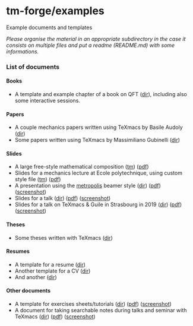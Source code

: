 # tm-forge/examples

Example documents and templates

_Please organise the material in an appropriate subdirectory in the case it consists on multiple files and put a readme (README.md) with some informations._

### List of documents
#### Books
* A template and example chapter of a book on QFT ([dir](./books/book_qft/)), including also some interactive sessions.
#### Papers
* A couple mechanics papers written using TeXmacs by Basile Audoly ([dir](./papers/papers-audoly/))
* Some papers written using TeXmacs by Massimiliano Gubinelli  ([dir](./papers/papers-gubinelli/))
#### Slides
* A large free-style mathematical composition ([tm](./slides/math-diagram-frontisi/math-diagram-frontisi.tm)) ([pdf](./slides/math-diagram-frontisi/math-diagram-frontisi.pdf))
* Slides for a mechanics lecture at Ecole polytechnique, using custom style file ([tm](./slides/lecture-slides-audoly/amphi08_tm.tm)) ([pdf](./slides/lecture-slides-audoly/amphi08_tm.pdf))
* A presentation using the [metropolis](../styles/beamer/metropolis) beamer style ([dir](./slides/slides-meyer-cdt)) ([pdf](./slides/slides-meyer-cdt/example-slides-meyer-cdt.pdf)) ([screenshot](./slides/slides-meyer-cdt/screenshot.png))
* Slides for a talk ([dir](./slides/slides-gubinelli-eth)) ([pdf](./slides/slides-gubinelli-eth/talk-eth-2020.pdf)) ([screenshot](./slides/slides-gubinelli-eth/screenshot.png))
* Slides for a talk on TeXmacs & Guile in Strasbourg in 2019 ([dir](./slides//talk-texmacs-guile)) ([pdf](./slides/talk-texmacs-guile/talk-texmacs-guile-strasbourg-june-2019.pdf)) ([screenshot](./slides//talk-texmacs-guile/screenshot.png))
#### Theses
* Some theses written with TeXmacs ([dir](./theses/))
#### Resumes
* A template for a resume ([dir](./resumes/resume-template/))
* Another template for a CV ([dir](./resumes/cv-altmejd/))
* And another ([dir](./resumes/kjh-vita/))
#### Other documents
* A template for exercises sheets/tutorials ([dir](./other-examples/exercises-template)) ([pdf](./other-examples/exercises-template/exercises-template.pdf)) ([screenshot](./other-examples/exercises-template/exercises-template.png))
* A document for taking searchable notes during talks and seminar with TeXmacs ([dir](./other-examples/seminar-journal)) ([pdf](./other-examples/seminar-journal/seminar-journal-demo.pdf)) ([screenshot](./other-examples/seminar-journal/screenshot.png))
 
 
  
   
  
  




